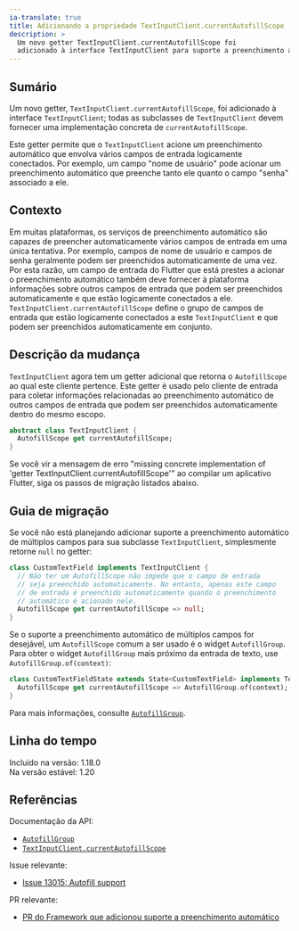 ```yaml
---
ia-translate: true
title: Adicionando a propriedade TextInputClient.currentAutofillScope
description: >
  Um novo getter TextInputClient.currentAutofillScope foi
  adicionado à interface TextInputClient para suporte a preenchimento automático.
---
```


## Sumário

Um novo getter, `TextInputClient.currentAutofillScope`, foi adicionado à
interface `TextInputClient`; todas as subclasses de `TextInputClient` devem
fornecer uma implementação concreta de `currentAutofillScope`.

Este getter permite que o `TextInputClient` acione um preenchimento
automático que envolva vários campos de entrada logicamente conectados.
Por exemplo, um campo "nome de usuário" pode acionar um preenchimento
automático que preenche tanto ele quanto o campo "senha" associado a ele.

## Contexto

Em muitas plataformas, os serviços de preenchimento automático são capazes de
preencher automaticamente vários campos de entrada em uma única tentativa.
Por exemplo, campos de nome de usuário e campos de senha geralmente podem
ser preenchidos automaticamente de uma vez. Por esta razão, um campo de
entrada do Flutter que está prestes a acionar o preenchimento automático
também deve fornecer à plataforma informações sobre outros campos de
entrada que podem ser preenchidos automaticamente e que estão logicamente
conectados a ele. `TextInputClient.currentAutofillScope` define o grupo de
campos de entrada que estão logicamente conectados a este `TextInputClient` e
que podem ser preenchidos automaticamente em conjunto.

## Descrição da mudança

`TextInputClient` agora tem um getter adicional que retorna o `AutofillScope`
ao qual este cliente pertence. Este getter é usado pelo cliente de entrada
para coletar informações relacionadas ao preenchimento automático de outros
campos de entrada que podem ser preenchidos automaticamente dentro do mesmo
escopo.

```dart
abstract class TextInputClient {
  AutofillScope get currentAutofillScope;
}
```

Se você vir a mensagem de erro "missing concrete implementation of
'getter TextInputClient.currentAutofillScope'" ao compilar um aplicativo
Flutter, siga os passos de migração listados abaixo.

## Guia de migração

Se você não está planejando adicionar suporte a preenchimento automático de
múltiplos campos para sua subclasse `TextInputClient`, simplesmente retorne
`null` no getter:

```dart
class CustomTextField implements TextInputClient {
  // Não ter um AutofillScope não impede que o campo de entrada
  // seja preenchido automaticamente. No entanto, apenas este campo
  // de entrada é preenchido automaticamente quando o preenchimento
  // automático é acionado nele.
  AutofillScope get currentAutofillScope => null;
}
```

Se o suporte a preenchimento automático de múltiplos campos for desejável, um
`AutofillScope` comum a ser usado é o widget `AutofillGroup`. Para obter o
widget `AutofillGroup` mais próximo da entrada de texto, use
`AutofillGroup.of(context)`:

```dart
class CustomTextFieldState extends State<CustomTextField> implements TextInputClient {
  AutofillScope get currentAutofillScope => AutofillGroup.of(context);
}
```

Para mais informações, consulte [`AutofillGroup`][].

## Linha do tempo

Incluído na versão: 1.18.0<br>
Na versão estável: 1.20

## Referências

Documentação da API:

* [`AutofillGroup`][]
* [`TextInputClient.currentAutofillScope`][]

Issue relevante:

* [Issue 13015: Autofill support][]

PR relevante:

* [PR do Framework que adicionou suporte a preenchimento automático][]

[PR do Framework que adicionou suporte a preenchimento automático]: {{site.repo.flutter}}/pull/52126
[Issue 13015: Autofill support]: {{site.repo.flutter}}/issues/13015

[`AutofillGroup`]: {{site.api}}/flutter/widgets/AutofillGroup-class.html
[`TextInputClient.currentAutofillScope`]: {{site.api}}/flutter/services/TextInputClient/currentAutofillScope.html
